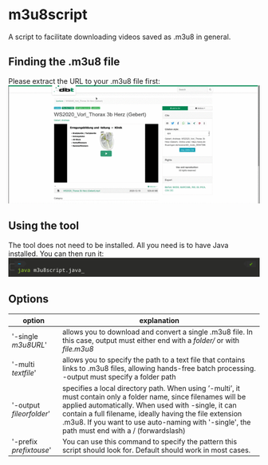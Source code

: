 # m3u8script
A script to facilitate downloading videos saved as .m3u8 in general.

## Finding the .m3u8 file
Please extract the URL to your .m3u8 file first:
![find m3u8](findm3u8.gif)

## Using the tool
The tool does not need to be installed. All you need is to have Java installed.
You can then run it:
![java m3u8script.java](cli.jpg)

## Options
|option|explanation|
|----|----|
|'-single *m3u8URL*'| allows you to download and convert a single .m3u8 file. In this case, output must either end with a *folder/* or with *file.m3u8*|
|'-multi *textfile*'| allows you to specify the path to a text file that contains links to .m3u8 files, allowing hands-free batch processing. -output must specify a folder path|
|'-output *fileorfolder*'| specifies a local directory path. When using ’-multi’, it must contain only a folder name, since filenames will be applied automatically. When used with -single, it can contain a full filename, ideally having the file extension .m3u8. If you want to use auto-naming with '-single', the path must end with a / (forwardslash)|
|'-prefix *prefixtouse*'| You can use this command to specify the pattern this script should look for. Default should work in most cases. |
